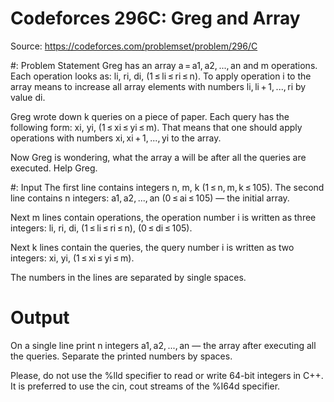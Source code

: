 # Codeforces 296C: Greg and Array
Source: https://codeforces.com/problemset/problem/296/C

#: Problem Statement
Greg has an array a = a1, a2, ..., an and m operations. Each operation looks as: li, ri, di, (1 ≤ li ≤ ri ≤ n). To apply operation i to the array means to increase all array elements with numbers li, li + 1, ..., ri by value di.

Greg wrote down k queries on a piece of paper. Each query has the following form: xi, yi, (1 ≤ xi ≤ yi ≤ m). That means that one should apply operations with numbers xi, xi + 1, ..., yi to the array.

Now Greg is wondering, what the array a will be after all the queries are executed. Help Greg.

#: Input
The first line contains integers n, m, k (1 ≤ n, m, k ≤ 105). The second line contains n integers: a1, a2, ..., an (0 ≤ ai ≤ 105) — the initial array.

Next m lines contain operations, the operation number i is written as three integers: li, ri, di, (1 ≤ li ≤ ri ≤ n), (0 ≤ di ≤ 105).

Next k lines contain the queries, the query number i is written as two integers: xi, yi, (1 ≤ xi ≤ yi ≤ m).

The numbers in the lines are separated by single spaces.

# Output
On a single line print n integers a1, a2, ..., an — the array after executing all the queries. Separate the printed numbers by spaces.

Please, do not use the %lld specifier to read or write 64-bit integers in C++. It is preferred to use the cin, cout streams of the %I64d specifier.
